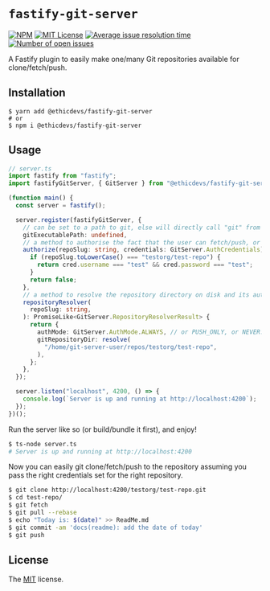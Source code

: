 # `fastify-git-server`

[![NPM](https://img.shields.io/npm/v/@ethicdevs/fastify-git-server?color=red)](https://www.npmjs.com/@ethicdevs/fastify-git-server)
[![MIT License](https://img.shields.io/github/license/ethicdevs/fastify-git-server.svg?color=blue)](https://github.com/ethicdevs/fastify-git-server/blob/master/LICENSE)
[![Average issue resolution time](https://isitmaintained.com/badge/resolution/ethicdevs/fastify-git-server.svg)](https://isitmaintained.com/project/ethicdevs/fastify-git-server)
[![Number of open issues](https://isitmaintained.com/badge/open/ethicdevs/fastify-git-server.svg)](https://isitmaintained.com/project/ethicdevs/fastify-git-server)

A Fastify plugin to easily make one/many Git repositories available for clone/fetch/push.

## Installation

```shell
$ yarn add @ethicdevs/fastify-git-server
# or
$ npm i @ethicdevs/fastify-git-server
```

## Usage

```ts
// server.ts
import fastify from "fastify";
import fastifyGitServer, { GitServer } from "@ethicdevs/fastify-git-server";

(function main() {
  const server = fastify();

  server.register(fastifyGitServer, {
    // can be set to a path to git, else will directly call "git" from $PATH.
    gitExecutablePath: undefined,
    // a method to authorise the fact that the user can fetch/push, or not.
    authorize(repoSlug: string, credentials: GitServer.AuthCredentials) {
      if (repoSlug.toLowerCase() === "testorg/test-repo") {
        return cred.username === "test" && cred.password === "test";
      }
      return false;
    },
    // a method to resolve the repository directory on disk and its authorisation mode.
    repositoryResolver(
      repoSlug: string,
    ): PromiseLike<GitServer.RepositoryResolverResult> {
      return {
        authMode: GitServer.AuthMode.ALWAYS, // or PUSH_ONLY, or NEVER.
        gitRepositoryDir: resolve(
          "/home/git-server-user/repos/testorg/test-repo",
        ),
      };
    },
  });

  server.listen("localhost", 4200, () => {
    console.log(`Server is up and running at http://localhost:4200`);
  });
})();
```

Run the server like so (or build/bundle it first), and enjoy!

```sh
$ ts-node server.ts
# Server is up and running at http://localhost:4200
```

Now you can easily git clone/fetch/push to the repository assuming you pass the
right credentials set for the right repository.

```sh
$ git clone http://localhost:4200/testorg/test-repo.git
$ cd test-repo/
$ git fetch
$ git pull --rebase
$ echo "Today is: $(date)" >> ReadMe.md
$ git commit -am 'docs(readme): add the date of today'
$ git push
```

## License

The [MIT](/LICENSE) license.
